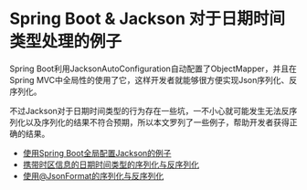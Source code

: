 # Spring Boot & Jackson 对于日期时间类型处理的例子

Spring Boot利用JacksonAutoConfiguration自动配置了ObjectMapper，并且在Spring MVC中全局性的使用了它，这样开发者就能够很方便实现Json序列化、反序列化。

不过Jackson对于日期时间类型的行为存在一些坑，一不小心就可能发生无法反序列化以及序列化的结果不符合预期，所以本文罗列了一些例子，帮助开发者获得正确的结果。

* [使用Spring Boot全局配置Jackson的例子][src-No_JsonFormat.md]
* [携带时区信息的日期时间类型的序列化与反序列化][src-Zone_DateTime_Type.md]
* [使用@JsonFormat的序列化与反序列化][src-JsonFormat.md]

  
[src-No_JsonFormat.md]: No_JsonFormat.md
[src-Zone_DateTime_Type.md]: Zone_DateTime_Type.md
[src-JsonFormat.md]: JsonFormat.md
